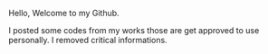 Hello, Welcome to my Github.

I posted some codes from my works those are get approved to use personally.
I removed critical informations.
